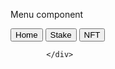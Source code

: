 
Menu component

 <div>
                <Link className='link' to="/">
                    <button className='button'>
                        Home
                    </button>
                </Link>
                <Link className='link' to="/stake">
                    <button className='button'>
                        Stake
                    </button>
                </Link>
                <Link className='link' to="/NFT">
                    <button className='button'>
                        NFT 
                    </button>
                </Link>


            </div>
